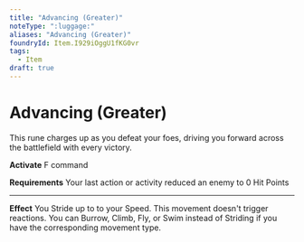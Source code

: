 ```yaml
---
title: "Advancing (Greater)"
noteType: ":luggage:"
aliases: "Advancing (Greater)"
foundryId: Item.I929iOggU1fKG0vr
tags:
  - Item
draft: true
---
```


# Advancing (Greater)

This rune charges up as you defeat your foes, driving you forward across the battlefield with every victory.

**Activate** F command

**Requirements** Your last action or activity reduced an enemy to 0 Hit Points

* * *

**Effect** You Stride up to to your Speed. This movement doesn't trigger reactions. You can Burrow, Climb, Fly, or Swim instead of Striding if you have the corresponding movement type.

